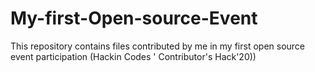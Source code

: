 # My-first-Open-source-Event
This repository contains files contributed by me in my first open source event participation (Hackin Codes ' Contributor's Hack'20))
